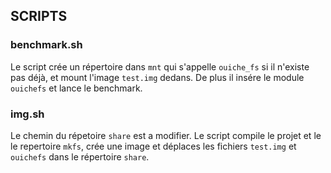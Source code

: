 ## SCRIPTS

### benchmark.sh
Le script crée un répertoire dans `mnt` qui s'appelle `ouiche_fs` si il n'existe pas déjà, et mount l'image `test.img` dedans. De plus il insére le module `ouichefs` et lance le benchmark.

### img.sh

Le chemin du répetoire `share` est a modifier.
Le script compile le projet et le le repertoire `mkfs`, crée une image et déplaces les fichiers `test.img` et `ouichefs` dans le répertoire `share`.